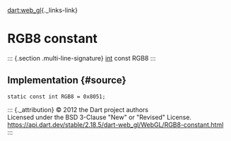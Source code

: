 [dart:web\_gl](../../dart-web_gl/dart-web_gl-library){._links-link}

RGB8 constant
=============

::: {.section .multi-line-signature}
[int](../../dart-core/int-class) const RGB8
:::

Implementation {#source}
--------------

``` {.language-dart data-language="dart"}
static const int RGB8 = 0x8051;
```

::: {._attribution}
© 2012 the Dart project authors\
Licensed under the BSD 3-Clause \"New\" or \"Revised\" License.\
<https://api.dart.dev/stable/2.18.5/dart-web_gl/WebGL/RGB8-constant.html>
:::
